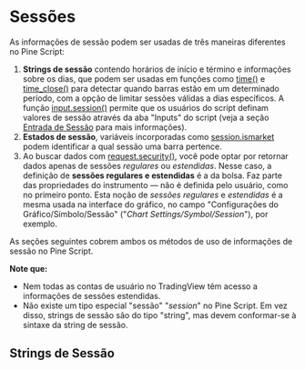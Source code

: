 
# Sessões

As informações de sessão podem ser usadas de três maneiras diferentes no Pine Script:

1. __Strings de sessão__ contendo horários de início e término e informações sobre os dias, que podem ser usadas em funções como [time()](https://br.tradingview.com/pine-script-reference/v5/#fun_time) e [time_close()](https://br.tradingview.com/pine-script-reference/v5/#fun_time_close) para detectar quando barras estão em um determinado período, com a opção de limitar sessões válidas a dias específicos. A função [input.session()](https://br.tradingview.com/pine-script-reference/v5/#fun_input%7Bdot%7Dsession) permite que os usuários do script definam valores de sessão através da aba "Inputs" do script (veja a seção [Entrada de Sessão](./05_09_inputs.md#input-session) para mais informações).
2. __Estados de sessão__, variáveis incorporadas como [session.ismarket](https://br.tradingview.com/pine-script-reference/v5/#var_session%7Bdot%7Dismarket) podem identificar a qual sessão uma barra pertence.
3. Ao buscar dados com [request.security()](https://br.tradingview.com/pine-script-reference/v5/#fun_request%7Bdot%7Dsecurity), você pode optar por retornar dados apenas de sessões _regulares_ ou _estendidas_. Nesse caso, a definição de __sessões regulares e estendidas__ é a da bolsa. Faz parte das propriedades do instrumento — não é definida pelo usuário, como no primeiro ponto. Esta noção de _sessões regulares_ e _estendidas_ é a mesma usada na interface do gráfico, no campo "Configurações do Gráfico/Símbolo/Sessão" ("_Chart Settings/Symbol/Session_"), por exemplo.

As seções seguintes cobrem ambos os métodos de uso de informações de sessão no Pine Script.

__Note que:__

- Nem todas as contas de usuário no TradingView têm acesso a informações de sessões estendidas.
- Não existe um tipo especial "sessão" "_session_" no Pine Script. Em vez disso, strings de sessão são do tipo "string", mas devem conformar-se à sintaxe da string de sessão.

## Strings de Sessão

<!-- ### Especificações de String de Sessão

Strings de sessão usadas com [time()](https://br.tradingview.com/pine-script-reference/v5/#fun_time) e [time_close()](https://br.tradingview.com/pine-script-reference/v5/#fun_time_close) devem ter um formato específico. Sua sintaxe é:

```c
<time_period>:<days>
```

__Onde:__

- `<time_period>` usa horários no formato "hhmm", com "hh" no formato de 24 horas, então `1700` para 17h.

Os períodos de tempo estão no formato "hhmm-hhmm", e uma vírgula pode separar múltiplos períodos de tempo para especificar combinações de períodos distintos.

Por exemplo, - `<days>` é um conjunto de dígitos de 1 a 7 que especifica em quais dias a sessão é válida.

1 é Domingo, 7 é Sábado.

> __Observação!__\
> Os dias padrão são `1234567`, o que é diferente no Pine Script v5 em relação a versões anteriores, onde `23456` (dias de semana) era usado. Para que o código v5 reproduza o comportamento das versões anteriores, deve-se mencionar explicitamente os dias da semana, como em `"0930-1700:23456"`.

Estes são exemplos de strings de sessão:

`"24x7"`

Uma sessão de 7 dias, 24 horas, começando à meia-noite.

`"0000-0000:1234567"`

Equivalente ao exemplo anterior.

`"0000-0000"`

Equivalente aos dois exemplos anteriores porque os dias padrão são `1234567`.

`"0000-0000:23456"`

O mesmo que o exemplo anterior, mas apenas de segunda a sexta-feira.

`"2000-1630:1234567"`

Uma sessão noturna que começa às 20:00 e termina às 16:30 do dia seguinte. É válida todos os dias da semana.

`"0930-1700:146"`

Uma sessão que começa às 9:30 e termina às 17:00 aos domingos (1), quartas-feiras (4) e sextas-feiras (6).

`"1700-1700:23456"`

Uma _sessão noturna_. A sessão de segunda-feira começa no domingo às 17:00 e termina na segunda-feira às 17:00. É válida de segunda a sexta-feira.

`"1000-1001:26"`

Uma sessão estranha que dura apenas um minuto nas segundas-feiras (2) e sextas-feiras (6).

`"0900-1600,1700-2000"`

Uma sessão que começa às 9:00, faz uma pausa das 16:00 às 17:00 e continua até as 20:00. Aplica-se a todos os dias da semana.

### Usando Strings de Sessão

Propriedades de sessão definidas com strings de sessão são independentes das sessões definidas pela bolsa que determinam quando um instrumento pode ser negociado. Programadores têm total liberdade para criar quaisquer definições de sessão que se adequem ao seu propósito, que geralmente é detectar quando barras pertencem a períodos específicos. Isso é realizado no Pine Script usando uma das duas assinaturas da função [time()](https://br.tradingview.com/pine-script-reference/v5/#fun_time):

```c
time(timeframe, session, timezone) → series int
time(timeframe, session) → series int
```

Aqui, é usado [time()](https://br.tradingview.com/pine-script-reference/v5/#fun_time) com um argumento `session` para exibir os valores de [alta](https://br.tradingview.com/pine-script-reference/v5/#var_high) e [baixa](https://br.tradingview.com/pine-script-reference/v5/#var_low) de abertura do mercado em um gráfico intradiário:

![Usando dtrings de sessão](./imgs/Sessions-UsingSessionStrings-01.CCTz2lcx_1mB945.webp)

```c
//@version=5
indicator("Opening high/low", overlay = true)

sessionInput = input.session("0930-0935")

sessionBegins(sess) =>
    t = time("", sess)
    timeframe.isintraday and (not barstate.isfirst) and na(t[1]) and not na(t)

var float hi = na
var float lo = na
if sessionBegins(sessionInput)
    hi := high
    lo := low

plot(lo, "lo", color.fuchsia, 2, plot.style_circles)
plot(hi, "hi", color.lime,    2, plot.style_circles)
```

__Note que:__

- Uma entrada de sessão é utilizada para permitir que os usuários especifiquem o horário que desejam detectar. Aqui apenas procura-se o horário de início da sessão nas barras, então é usado um intervalo de cinco minutos entre o horário de início e término do nosso valor padrão `"0930-0935"`.
- A função `sessionBegins()` detecta o início de uma sessão. Sua chamada `time("", sess)` usa uma string vazia para o parâmetro `timeframe` da função, o que significa que usa o timeframe do gráfico, qualquer que seja. A função retorna `true` quando:
    - O gráfico usa um timeframe intradiário (segundos ou minutos).
    - O script não está na primeira barra do gráfico, o que é garantido com `(not barstate.isfirst)`. Esta verificação impede que o código sempre detecte um início de sessão na primeira barra porque `na(t[1]) and not na(t)` é sempre `true` lá.
    - A chamada [time()](https://br.tradingview.com/pine-script-reference/v5/#fun_time) retornou [na](https://br.tradingview.com/pine-script-reference/v5/#var_na) na barra anterior porque não estava no período da sessão e retornou um valor que não é [na](https://br.tradingview.com/pine-script-reference/v5/#var_na) na barra atual, o que significa que a barra está __no__ período da sessão.

## Estados da Sessão

Três variáveis incorporadas permitem distinguir o tipo de sessão à qual a barra atual pertence. Elas são úteis apenas em timeframes intradiários:

- [session.ismarket](https://br.tradingview.com/pine-script-reference/v5/#var_session%7Bdot%7Dismarket) retorna `true` quando a barra pertence ao horário de negociação regular.
- [session.ispremarket](https://br.tradingview.com/pine-script-reference/v5/#var_session%7Bdot%7Dispremarket) retorna `true` quando a barra pertence à sessão estendida que precede o horário de negociação regular.
- [session.ispostmarket](https://br.tradingview.com/pine-script-reference/v5/#var_session%7Bdot%7Dispostmarket) retorna `true` quando a barra pertence à sessão estendida que segue o horário de negociação regular.

## Usando Sessões com `request.security()`

Quando sua conta no TradingView fornece acesso a sessões estendidas, você pode optar por ver suas barras com o campo "Configurações/Símbolo/Sessão" "_Settings/Symbol/Session_". Existem dois tipos de sessões:

- __regular__ (que não inclui dados de pré e pós-mercado), e
- __estendida__ (que inclui dados de pré e pós-mercado).

Scripts que usam a função [request.security()](https://br.tradingview.com/pine-script-reference/v5/#fun_request%7Bdot%7Dsecurity) para acessar dados podem retornar dados de sessão estendida ou não. Este é um exemplo onde apenas dados de sessão regular são buscados:

![Usando sessões com request.security() 01](./imgs/Sessions-RegularAndExtendedSessions-01.F4CwBAHR_1pM3j5.webp)

```c
//@version=5
indicator("Example 1: Regular Session Data")
regularSessionData = request.security("NASDAQ:AAPL", timeframe.period, close, barmerge.gaps_on)
plot(regularSessionData, style = plot.style_linebr)
```

Se quiser que a chamada [request.security()](https://br.tradingview.com/pine-script-reference/v5/#fun_request%7Bdot%7Dsecurity) retorne dados de sessão estendida, primeiro deve usar a função [ticker.new()](https://br.tradingview.com/pine-script-reference/v5/#fun_ticker%7Bdot%7Dnew) para construir o primeiro argumento da chamada [request.security()](https://br.tradingview.com/pine-script-reference/v5/#fun_request%7Bdot%7Dsecurity):

![Usando sessões com request.security() 02](./imgs/Sessions-RegularAndExtendedSessions-02.D3WOi9Aa_2jwV7m.webp)

```c
//@version=5
indicator("Example 2: Extended Session Data")
t = ticker.new("NASDAQ", "AAPL", session.extended)
extendedSessionData = request.security(t, timeframe.period, close, barmerge.gaps_on)
plot(extendedSessionData, style = plot.style_linebr)
```

Repare que as lacunas no gráfico anterior na plotagem do script agora estão preenchidas. Além disso, tenha em mente que os scripts de exemplo não produzem a coloração de fundo no gráfico; isso se deve às configurações do gráfico mostrando horas estendidas.

A função [ticker.new()](https://br.tradingview.com/pine-script-reference/v5/#fun_ticker%7Bdot%7Dnew) tem a seguinte assinatura:

```c
ticker.new(prefix, ticker, session, adjustment) → simple string
```

Onde:

- `prefix` é o prefixo da bolsa, por exemplo, `"NASDAQ"`.
- `ticker` é o nome do símbolo, por exemplo, `"AAPL"`.
- `session` pode ser `session.extended` ou `session.regular`. Note que isto __não__ é uma string de sessão.
- `adjustment` ajusta os preços usando diferentes critérios: `adjustment.none`, `adjustment.splits`, `adjustment.dividends`.

O primeiro exemplo poderia ser reescrito como:

```c
//@version=5
indicator("Example 1: Regular Session Data")
t = ticker.new("NASDAQ", "AAPL", session.regular)
regularSessionData = request.security(t, timeframe.period, close, barmerge.gaps_on)
plot(regularSessionData, style = plot.style_linebr)
```

Se quiser usar as mesmas especificações de sessão usadas para o símbolo principal do gráfico, omita o terceiro argumento em [ticker.new()](https://br.tradingview.com/pine-script-reference/v5/#fun_ticker%7Bdot%7Dnew); ele é opcional. Se queira que o código declare sua intenção explicitamente, use a variável incorporada [syminfo.session](https://br.tradingview.com/pine-script-reference/v5/#var_syminfo%7Bdot%7Dsession). Ela contém o tipo de sessão do símbolo principal do gráfico:

```c
//@version=5
indicator("Example 1: Regular Session Data")
t = ticker.new("NASDAQ", "AAPL", syminfo.session)
regularSessionData = request.security(t, timeframe.period, close, barmerge.gaps_on)
plot(regularSessionData, style = plot.style_linebr)
``` -->
